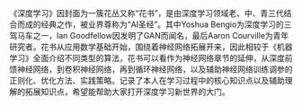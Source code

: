 《深度学习》因封面为一簇花丛又称“花书”，是由深度学习领域老、中、青三代结合而成的经典之作，被业界尊称为“AI圣经”。其中Yoshua Bengio为深度学习的三驾马车之一，Ian Goodfellow因发明了GAN而闻名，最后Aaron Courville为青年研究者。花书从应用数学基础开始，围绕着神经网络拓展开来，因此相较于《机器学习》全面介绍不同类型的算法，花书可以看作为神经网络章节的延伸，从深度前馈神经网络，到卷积神经网络，再到循环神经网络，以及辅助神经网络训练调参的正则化、优化方法、实践策略。记录了本人在学习过程中的核心知识点以及辅助理解的拓展知识点，希望能帮助大家打开深度学习新世界的大门。